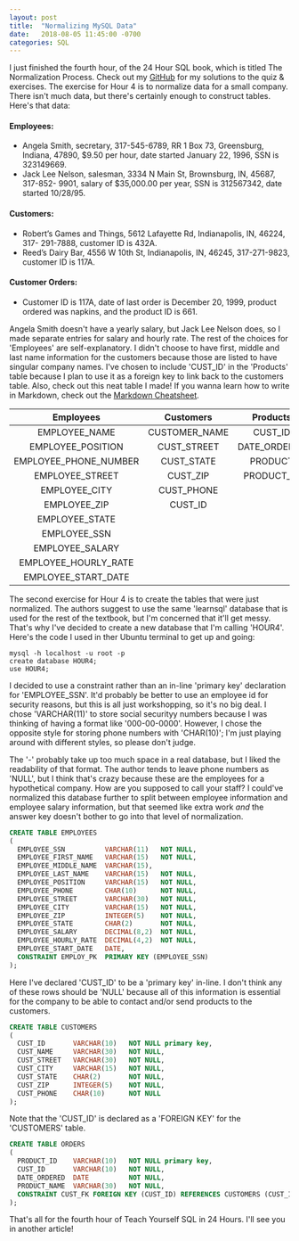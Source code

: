```yaml
---
layout: post
title:  "Normalizing MySQL Data"
date:   2018-08-05 11:45:00 -0700
categories: SQL
---
```

I just finished the fourth hour, of the 24 Hour SQL book, which is titled The Normalization Process. Check out my [GitHub] for my solutions to the quiz & exercises. The exercise for Hour 4 is to normalize data for a small company. There isn't much data, but there's certainly enough to construct tables. Here's that data:

#### Employees:

* Angela Smith, secretary, 317-545-6789, RR 1 Box 73, Greensburg, Indiana,
47890, $9.50 per hour, date started January 22, 1996, SSN is 323149669.
* Jack Lee Nelson, salesman, 3334 N Main St, Brownsburg, IN, 45687, 317-852-
9901, salary of $35,000.00 per year, SSN is 312567342, date started 10/28/95.

#### Customers:

* Robert’s Games and Things, 5612 Lafayette Rd, Indianapolis, IN, 46224, 317-
291-7888, customer ID is 432A.
* Reed’s Dairy Bar, 4556 W 10th St, Indianapolis, IN, 46245, 317-271-9823, customer
ID is 117A.

#### Customer Orders:

* Customer ID is 117A, date of last order is December 20, 1999, product ordered
was napkins, and the product ID is 661.

Angela Smith doesn't have a yearly salary, but Jack Lee Nelson does, so I made separate entries for salary and hourly rate. The rest of the choices for 'Employees' are self-explanatory. I didn't choose to have first, middle and last name information for the customers because those are listed to have singular company names. I've chosen to include 'CUST_ID' in the 'Products' table because I plan to use it as a foreign key to link back to the customers table. Also, check out this neat table I made! If you wanna learn how to write in Markdown, check out the [Markdown Cheatsheet].

| Employees             | Customers     | Products      |
| :-----------:         |:-------------:| :-----:       |
| EMPLOYEE_NAME         | CUSTOMER_NAME | CUST_ID       |
| EMPLOYEE_POSITION     | CUST_STREET   | DATE_ORDERED  |
| EMPLOYEE_PHONE_NUMBER | CUST_STATE    | PRODUCT       |
| EMPLOYEE_STREET       | CUST_ZIP      | PRODUCT_ID    |
| EMPLOYEE_CITY         | CUST_PHONE    |               |
| EMPLOYEE_ZIP          | CUST_ID       |               |
| EMPLOYEE_STATE        |               |               |
| EMPLOYEE_SSN          |               |               |
| EMPLOYEE_SALARY       |               |               |
| EMPLOYEE_HOURLY_RATE  |               |               |
| EMPLOYEE_START_DATE   |               |               |

The second exercise for Hour 4 is to create the tables that were just normalized. The authors suggest to use the same 'learnsql' database that is used for the rest of the textbook, but I'm concerned that it'll get messy. That's why I've decided to create a new database that I'm calling 'HOUR4'. Here's the code I used in ther Ubuntu terminal to get up and going:

```console
mysql -h localhost -u root -p
create database HOUR4;
use HOUR4;
```
I decided to use a constraint rather than an in-line 'primary key' declaration for 'EMPLOYEE_SSN'. It'd probably be better to use an employee id for security reasons, but this is all just workshopping, so it's no big deal. I chose 'VARCHAR(11)' to store social securityy numbers because I was thinking of having a format like '000-00-0000'. However, I chose the opposite style for storing phone numbers with 'CHAR(10)'; I'm just playing around with different styles, so please don't judge.

The '-' probably take up too much space in a real database, but I liked the readability of that format. The author tends to leave phone numbers as 'NULL', but I think that's crazy because these are the employees for a hypothetical company. How are you supposed to call your staff? I could've normalized this database further to split between employee information and employee salary information, but that seemed like extra work *and* the answer key doesn't bother to go into that level of normalization.
```sql
CREATE TABLE EMPLOYEES
(
  EMPLOYEE_SSN          VARCHAR(11)   NOT NULL,
  EMPLOYEE_FIRST_NAME   VARCHAR(15)   NOT NULL,
  EMPLOYEE_MIDDLE_NAME  VARCHAR(15),
  EMPLOYEE_LAST_NAME    VARCHAR(15)   NOT NULL,
  EMPLOYEE_POSITION     VARCHAR(15)   NOT NULL,
  EMPLOYEE_PHONE        CHAR(10)      NOT NULL,
  EMPLOYEE_STREET       VARCHAR(30)   NOT NULL,
  EMPLOYEE_CITY         VARCHAR(15)   NOT NULL,
  EMPLOYEE_ZIP          INTEGER(5)    NOT NULL,
  EMPLOYEE_STATE        CHAR(2)       NOT NULL,
  EMPLOYEE_SALARY       DECIMAL(8,2)  NOT NULL,
  EMPLOYEE_HOURLY_RATE  DECIMAL(4,2)  NOT NULL,
  EMPLOYEE_START_DATE   DATE,
  CONSTRAINT EMPLOY_PK  PRIMARY KEY (EMPLOYEE_SSN)
);
```
Here I've declared 'CUST_ID' to be a 'primary key' in-line. I don't think any of these rows should be 'NULL' because all of this information is essential for the company to be able to contact and/or send products to the customers.
```sql
CREATE TABLE CUSTOMERS
(
  CUST_ID       VARCHAR(10)   NOT NULL primary key,
  CUST_NAME     VARCHAR(30)   NOT NULL,
  CUST_STREET   VARCHAR(30)   NOT NULL,
  CUST_CITY     VARCHAR(15)   NOT NULL,
  CUST_STATE    CHAR(2)       NOT NULL,
  CUST_ZIP      INTEGER(5)    NOT NULL,
  CUST_PHONE    CHAR(10)      NOT NULL
);
```
Note that the 'CUST_ID' is declared as a 'FOREIGN KEY' for the 'CUSTOMERS' table.
```sql
CREATE TABLE ORDERS
(
  PRODUCT_ID    VARCHAR(10)   NOT NULL primary key,
  CUST_ID       VARCHAR(10)   NOT NULL,
  DATE_ORDERED  DATE          NOT NULL,
  PRODUCT_NAME  VARCHAR(30)   NOT NULL,
  CONSTRAINT CUST_FK FOREIGN KEY (CUST_ID) REFERENCES CUSTOMERS (CUST_ID)
);
```

That's all for the fourth hour of Teach Yourself SQL in 24 Hours. I'll see you in another article!

[GitHub]:https://github.com/DaveHalvorsen/SQL_in_24_Hours
[Markdown Cheatsheet]:https://github.com/adam-p/markdown-here/wiki/Markdown-Cheatsheet#tables
